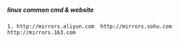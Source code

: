 ##### linux common cmd & website
    
    1. http://mirrors.aliyun.com  http://mirrors.sohu.com  http://mirrors.163.com 
